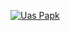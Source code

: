 [![Uas Papk](https://res.cloudinary.com/marcomontalbano/image/upload/v1642396257/video_to_markdown/images/youtube--pEQ1_UeYn3o-c05b58ac6eb4c4700831b2b3070cd403.jpg)](https://youtu.be/pEQ1_UeYn3o "Uas Papk")